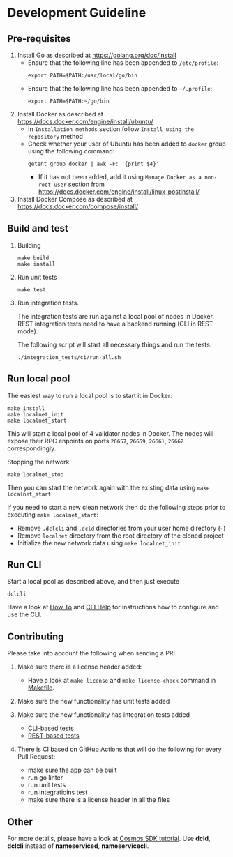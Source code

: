 # Development Guideline

## Pre-requisites
1. Install Go as described at https://golang.org/doc/install
    - Ensure that the following line has been appended to `/etc/profile`:
        ```
        export PATH=$PATH:/usr/local/go/bin
        ```
    - Ensure that the following line has been appended to `~/.profile`:
        ```
        export PATH=$PATH:~/go/bin
        ```
2. Install Docker as described at https://docs.docker.com/engine/install/ubuntu/
    - In `Installation methods` section follow `Install using the repository` method
    - Check whether your user of Ubuntu has been added to `docker` group using the following command:
        ```
        getent group docker | awk -F: '{print $4}'
        ```
        - If it has not been added, add it using `Manage Docker as a non-root user` section from https://docs.docker.com/engine/install/linux-postinstall/
 3. Install Docker Compose as described at https://docs.docker.com/compose/install/

## Build and test

1. Building
    ```
    make build
    make install
    ```


2. Run unit tests
    ```
    make test
    ```

3. Run integration tests.

    The integration tests are run against a local pool of nodes in Docker.
    REST integration tests need to have a backend running (CLI in REST mode).

    The following script will start all necessary things and run the tests:
    ```
    ./integration_tests/ci/run-all.sh
    ```


## Run local pool
The easiest way to run a local pool is to start it in Docker:

    make install
    make localnet_init
    make localnet_start

This will start a local pool of 4 validator nodes in Docker. The nodes will expose their RPC enpoints on ports `26657`, `26659`, `26661`, `26662` correspondingly.

 Stopping the network: 

    make localnet_stop

 Then you can start the network again with the existing data using `make localnet_start`

If you need to start a new clean network then do the following steps prior to executing `make localnet_start`:
  - Remove `.dclcli` and `.dcld` directories from your user home directory (`~`)
  - Remove `localnet` directory from the root directory of the cloned project
  - Initialize the new network data using `make localnet_init` 
## Run CLI
Start a local pool as described above, and then just execute
```
dclcli
```
Have a look at [How To](docs/how-to.md) and [CLI Help](docs/cli-help.md) for instructions how to configure and use the CLI.

## Contributing
Please take into account the following when sending a PR:
1) Make sure there is a license header added:
    - Have a look at `make license` and `make license-check` command in [Makefile](Makefile).

2) Make sure the new functionality has unit tests added

3) Make sure the new functionality has integration tests added
    - [CLI-based tests](integration_tests/cli)
    - [REST-based tests](integration_tests/rest)

4) There is CI based on GitHub Actions that will do the following for every Pull Request:
    - make sure the app can be built
    - run go linter
    - run unit tests
    - run integratioins test
    - make sure there is a license header in all the files


## Other
For more details, please have a look at [Cosmos SDK tutorial](https://github.com/cosmos/sdk-tutorials/blob/master/nameservice/tutorial).
Use __dcld__, __dclcli__ instead of __nameserviced__, __nameservicecli__.